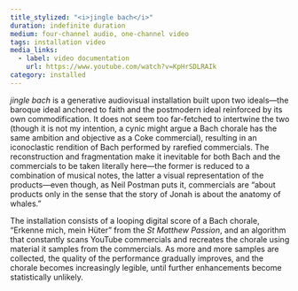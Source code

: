 ```yaml
---
title_stylized: "<i>jingle bach</i>"
duration: indefinite duration
medium: four-channel audio, one-channel video
tags: installation video
media_links:
  - label: video documentation
    url: https://www.youtube.com/watch?v=KpHrSDLRAIk
category: installed
---
```


_jingle bach_ is a generative audiovisual installation built upon two ideals—the baroque ideal anchored to faith and the postmodern ideal reinforced by its own commodification. It does not seem too far-fetched to intertwine the two (though it is not my intention, a cynic might argue a Bach chorale has the same ambition and objective as a Coke commercial), resulting in an iconoclastic rendition of Bach performed by rarefied commercials. The reconstruction and fragmentation make it inevitable for both Bach and the commercials to be taken literally here—the former is reduced to a combination of musical notes, the latter a visual representation of the products—even though, as Neil Postman puts it, commercials are “about products only in the sense that the story of Jonah is about the anatomy of whales.”

The installation consists of a looping digital score of a Bach chorale, “Erkenne mich, mein Hüter” from the _St Matthew Passion_, and an algorithm that constantly scans YouTube commercials and recreates the chorale using material it samples from the commercials. As more and more samples are collected, the quality of the performance gradually improves, and the chorale becomes increasingly legible, until further enhancements become statistically unlikely.
